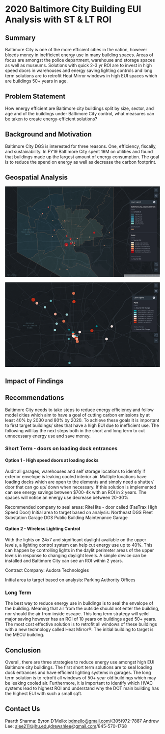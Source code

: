 # 2020 Baltimore City Building EUI Analysis with ST & LT ROI

## Summary 
Baltimore City is one of the more efficient cities in the nation, however bleeds money in inefficient energy use in many building spaces. Areas of focus are amongst the police department, warehouse and storage spaces as well as museums. Solutions with quick 2-3 yr ROI are to invest in high speed doors in warehouses and energy saving lighting controls and long term solutions are to retrofit Heat Mirror windows in high EUI spaces which are buildings 50+ years in age.  

## Problem Statement
How energy efficient are Baltimore city buildings split by size, sector, and age and of the buildings under Baltimore City control, what measures can be taken to create energy-efficient solutions? 

## Background and Motivation
Baltimore City DGS is interested for three reasons. One, efficiency, fiscally, and sustainability. In FY19 Baltimore City spent 19M on utilities and found that buildings made up the largest amount of energy consumption. The goal is to reduce the spend on energy as well as decrease the carbon footprint. 

## Geospatial Analysis

![](geo1.png)


![](geo2.png)


## Impact of Findings


## Recommendations 
Baltimore City needs to take steps to reduce energy efficiency and follow model cities which aim to have a goal of cutting carbon emissions by at least 40% by 2030 and 80% by 2020. To achieve these goals it is important to first target buildings/ sites that have a high EUI due to inefficient use. The following will lay the next steps both in the short and long term to cut unnecessary energy use and save money.

### Short Term - doors on loading dock entrances
#### Option 1 - High speed doors at loading docks
Audit all garages, warehouses and self storage locations to identify if exterior envelope is leaking cooled interior air. Multiple locations have loading docks which are open to the elements and simply need a shutter/ door that can go up/ down when necessary. If this solution is implemented can see energy savings between $700-4k with an ROI in 2 years. The spaces will notice an energy use decrease between 20-30%.  

Recommended company to seal areas: RiteHite - door called (FasTrax High Speed Door)
Initial area to target based on analysis: 
Northeast DGS Fleet Substation Garage
DGS Public Building Maintenance Garage

#### Option 2 - Wireless Lighting Control
With the lights on 24x7 and significant daylight available on the upper levels, a lighting control system can help cut energy use up to 40%. This can happen by controlling lights in the daylit perimeter areas of the upper levels in response to changing daylight levels. A simple device can be installed and Baltimore City can see an ROI within 2 years.

Contract Company: Audora Technologies

Initial area to target based on analysis: Parking Authority Offices

### Long Term 
The best way to reduce energy use in buildings is to seal the envalope of the building. Meaning that air from the outside should not enter the building, nor should the air from inside escape. This long term strategy will yeild major saving however has an ROI of 10 years on buildings aged 50+ years. The most cost effective solution is to retrofit all windows of these buildings with a new technology called Heat Mirror®. The initial building to target is the MECU building. 

## Conclusion 
Overall, there are three strategies to reduce energy use amongst high EUI Baltimore city buildings. The first short term solutions are to seal loading dock entrances and have efficient lighting systems in garages. The long term solution is to retrofit all windows of 50+ year old buildings which may be leaking cooled air. Furthermore, it is important to identify which HVAC systems lead to highest ROI and understand why the DOT main building has the highest EUI with such a small sqft. 

## Contact Us
Paarth Sharma:
Byron D’Mello: bdmello@gmail.com/(305)972-7887
Andrew Lee: alee211@jhu.edu/drewshlee@gmail.com/845-570-1768


